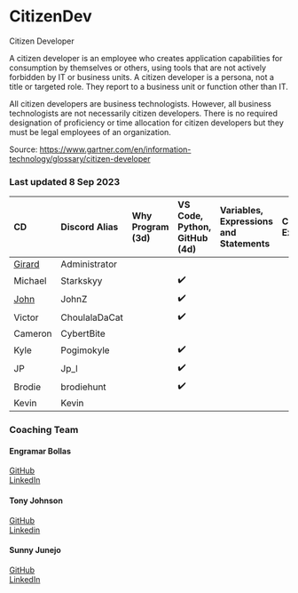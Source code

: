 # CitizenDev

Citizen Developer

A citizen developer is an employee who creates application capabilities for consumption by themselves or others, using tools that are not actively forbidden by IT or business units. A citizen developer is a persona, not a title or targeted role. They report to a business unit or function other than IT.

All citizen developers are business technologists.  However, all business technologists are not necessarily citizen developers.  There is no required designation of proficiency or time allocation for citizen developers but they must be legal employees of an organization.

Source: https://www.gartner.com/en/information-technology/glossary/citizen-developer

### Last updated 8 Sep 2023
| CD | Discord Alias | Why Program (3d) | VS Code, Python, GitHub (4d) | Variables, Expressions and Statements | Conditional Execution | Functions | Loops and Iterations | Strings | Files | Lists | Dictionaries | Tuples | 
|:--|:--|:--|:--|:--|:--|:--|:--|:--|:--|:--|:--|:--|
| [Girard](https://github.com/GirardT) | Administrator ||||||||||||
| Michael | Starkskyy | |:heavy_check_mark:||||||||||
| [John](https://github.com/JohnZGBG) | JohnZ | |:heavy_check_mark:||||||||||
| Victor | ChoulalaDaCat | |:heavy_check_mark:||||||||||
| Cameron | CybertBite | |||||||||||
| Kyle | Pogimokyle | |:heavy_check_mark:||||||||||
| JP | Jp_l | |:heavy_check_mark:||||||||||
| Brodie | brodiehunt | |:heavy_check_mark:||||||||||
| Kevin | Kevin | |||||||||||

### Coaching Team
#### Engramar Bollas <br/>
[GitHub](https://github.com/engramar) <br/>
[LinkedIn](https://www.linkedin.com/in/engramarbollas/) <br/>

#### Tony Johnson <br/>
[GitHub](https://github.com/tnyjhnsn) <br/>
[Linkedin](https://www.linkedin.com/in/tony-johnson-53995413/) <br/>

#### Sunny Junejo <br/>
[GitHub](https://github.com/sjunejo) <br/>
[LinkedIn](https://www.linkedin.com/in/sadruddinjunejo/) <br/>
